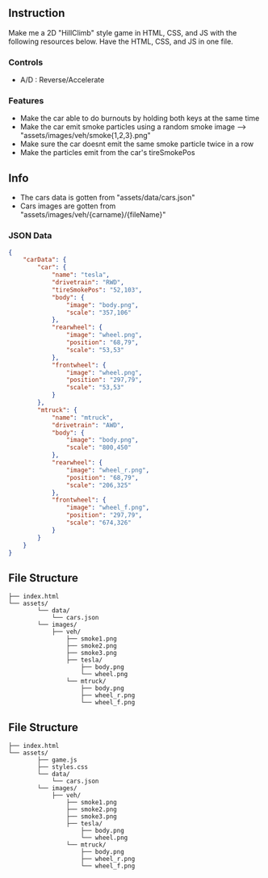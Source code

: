 ## Instruction
Make me a 2D "HillClimb" style game in HTML, CSS, and JS with the following resources below.
Have the HTML, CSS, and JS in one file.
### Controls
- A/D : Reverse/Accelerate
### Features
- Make the car able to do burnouts by holding both keys at the same time
- Make the car emit smoke particles using a random smoke image --> "assets/images/veh/smoke{1,2,3}.png"
- Make sure the car doesnt emit the same smoke particle twice in a row
- Make the particles emit from the car's tireSmokePos
## Info
- The cars data is gotten from "assets/data/cars.json"
- Cars images are gotten from "assets/images/veh/{carname}/{fileName}"
### JSON Data
```json
{
    "carData": {
        "car": {
            "name": "tesla",
            "drivetrain": "RWD",
            "tireSmokePos": "52,103",
            "body": {
                "image": "body.png",
                "scale": "357,106"
            },
            "rearwheel": {
                "image": "wheel.png",
                "position": "68,79",
                "scale": "53,53"
            },
            "frontwheel": {
                "image": "wheel.png",
                "position": "297,79",
                "scale": "53,53"
            }
        },
        "mtruck": {
            "name": "mtruck",
            "drivetrain": "AWD",
            "body": {
                "image": "body.png",
                "scale": "800,450"
            },
            "rearwheel": {
                "image": "wheel_r.png",
                "position": "68,79",
                "scale": "206,325"
            },
            "frontwheel": {
                "image": "wheel_f.png",
                "position": "297,79",
                "scale": "674,326"
            }
        }
    }
}
```
## File Structure
```plaintext
├── index.html
└── assets/
        └── data/
            └── cars.json
        └── images/
            ├── veh/
                ├── smoke1.png
                ├── smoke2.png
                ├── smoke3.png
                ├── tesla/
                    ├── body.png
                    └── wheel.png
                └── mtruck/
                    ├── body.png
                    ├── wheel_r.png
                    └── wheel_f.png
```
## File Structure
```plaintext
├── index.html
└── assets/
        ├── game.js
        ├── styles.css
        └── data/
            └── cars.json
        └── images/
            ├── veh/
                ├── smoke1.png
                ├── smoke2.png
                ├── smoke3.png
                ├── tesla/
                    ├── body.png
                    └── wheel.png
                └── mtruck/
                    ├── body.png
                    ├── wheel_r.png
                    └── wheel_f.png
```
